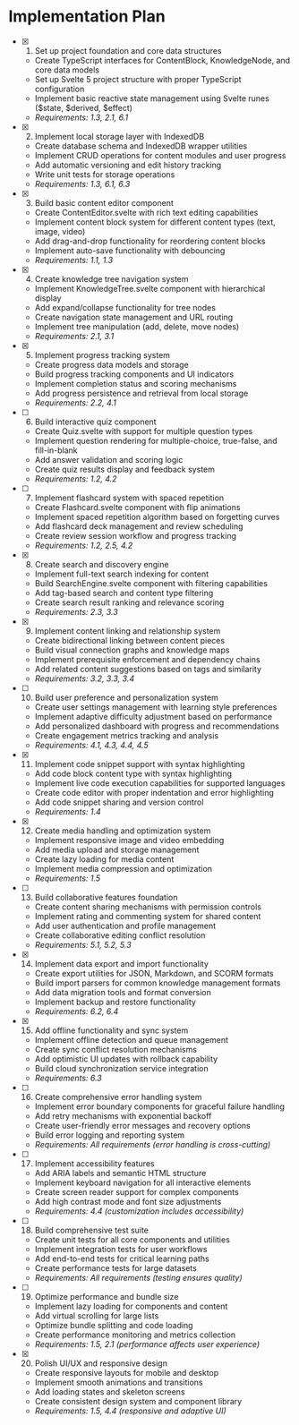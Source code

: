 # Implementation Plan

- [x] 1. Set up project foundation and core data structures

  - Create TypeScript interfaces for ContentBlock, KnowledgeNode, and core data models
  - Set up Svelte 5 project structure with proper TypeScript configuration
  - Implement basic reactive state management using Svelte runes ($state, $derived, $effect)
  - _Requirements: 1.3, 2.1, 6.1_

- [x] 2. Implement local storage layer with IndexedDB

  - Create database schema and IndexedDB wrapper utilities
  - Implement CRUD operations for content modules and user progress
  - Add automatic versioning and edit history tracking
  - Write unit tests for storage operations
  - _Requirements: 1.3, 6.1, 6.3_

- [x] 3. Build basic content editor component

  - Create ContentEditor.svelte with rich text editing capabilities
  - Implement content block system for different content types (text, image, video)
  - Add drag-and-drop functionality for reordering content blocks
  - Implement auto-save functionality with debouncing
  - _Requirements: 1.1, 1.3_

- [x] 4. Create knowledge tree navigation system

  - Implement KnowledgeTree.svelte component with hierarchical display
  - Add expand/collapse functionality for tree nodes
  - Create navigation state management and URL routing
  - Implement tree manipulation (add, delete, move nodes)
  - _Requirements: 2.1, 3.1_

- [x] 5. Implement progress tracking system

  - Create progress data models and storage
  - Build progress tracking components and UI indicators
  - Implement completion status and scoring mechanisms
  - Add progress persistence and retrieval from local storage
  - _Requirements: 2.2, 4.1_

- [ ] 6. Build interactive quiz component

  - Create Quiz.svelte with support for multiple question types
  - Implement question rendering for multiple-choice, true-false, and fill-in-blank
  - Add answer validation and scoring logic
  - Create quiz results display and feedback system
  - _Requirements: 1.2, 4.2_

- [ ] 7. Implement flashcard system with spaced repetition

  - Create Flashcard.svelte component with flip animations
  - Implement spaced repetition algorithm based on forgetting curves
  - Add flashcard deck management and review scheduling
  - Create review session workflow and progress tracking
  - _Requirements: 1.2, 2.5, 4.2_

- [x] 8. Create search and discovery engine

  - Implement full-text search indexing for content
  - Build SearchEngine.svelte component with filtering capabilities
  - Add tag-based search and content type filtering
  - Create search result ranking and relevance scoring
  - _Requirements: 2.3, 3.3_

- [x] 9. Implement content linking and relationship system

  - Create bidirectional linking between content pieces
  - Build visual connection graphs and knowledge maps
  - Implement prerequisite enforcement and dependency chains
  - Add related content suggestions based on tags and similarity
  - _Requirements: 3.2, 3.3, 3.4_

- [ ] 10. Build user preference and personalization system

  - Create user settings management with learning style preferences
  - Implement adaptive difficulty adjustment based on performance
  - Add personalized dashboard with progress and recommendations
  - Create engagement metrics tracking and analysis
  - _Requirements: 4.1, 4.3, 4.4, 4.5_

- [x] 11. Implement code snippet support with syntax highlighting

  - Add code block content type with syntax highlighting
  - Implement live code execution capabilities for supported languages
  - Create code editor with proper indentation and error highlighting
  - Add code snippet sharing and version control
  - _Requirements: 1.4_

- [x] 12. Create media handling and optimization system

  - Implement responsive image and video embedding
  - Add media upload and storage management
  - Create lazy loading for media content
  - Implement media compression and optimization
  - _Requirements: 1.5_

- [ ] 13. Build collaborative features foundation

  - Create content sharing mechanisms with permission controls
  - Implement rating and commenting system for shared content
  - Add user authentication and profile management
  - Create collaborative editing conflict resolution
  - _Requirements: 5.1, 5.2, 5.3_

- [x] 14. Implement data export and import functionality

  - Create export utilities for JSON, Markdown, and SCORM formats
  - Build import parsers for common knowledge management formats
  - Add data migration tools and format conversion
  - Implement backup and restore functionality
  - _Requirements: 6.2, 6.4_

- [x] 15. Add offline functionality and sync system

  - Implement offline detection and queue management
  - Create sync conflict resolution mechanisms
  - Add optimistic UI updates with rollback capability
  - Build cloud synchronization service integration
  - _Requirements: 6.3_

- [ ] 16. Create comprehensive error handling system

  - Implement error boundary components for graceful failure handling
  - Add retry mechanisms with exponential backoff
  - Create user-friendly error messages and recovery options
  - Build error logging and reporting system
  - _Requirements: All requirements (error handling is cross-cutting)_

- [ ] 17. Implement accessibility features

  - Add ARIA labels and semantic HTML structure
  - Implement keyboard navigation for all interactive elements
  - Create screen reader support for complex components
  - Add high contrast mode and font size adjustments
  - _Requirements: 4.4 (customization includes accessibility)_

- [ ] 18. Build comprehensive test suite

  - Create unit tests for all core components and utilities
  - Implement integration tests for user workflows
  - Add end-to-end tests for critical learning paths
  - Create performance tests for large datasets
  - _Requirements: All requirements (testing ensures quality)_

- [ ] 19. Optimize performance and bundle size

  - Implement lazy loading for components and content
  - Add virtual scrolling for large lists
  - Optimize bundle splitting and code loading
  - Create performance monitoring and metrics collection
  - _Requirements: 1.5, 2.1 (performance affects user experience)_

- [x] 20. Polish UI/UX and responsive design
  - Create responsive layouts for mobile and desktop
  - Implement smooth animations and transitions
  - Add loading states and skeleton screens
  - Create consistent design system and component library
  - _Requirements: 1.5, 4.4 (responsive and adaptive UI)_
